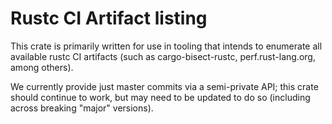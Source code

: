 # Rustc CI Artifact listing

This crate is primarily written for use in tooling that intends to enumerate all
available rustc CI artifacts (such as cargo-bisect-rustc, perf.rust-lang.org,
among others).

We currently provide just master commits via a semi-private API; this crate
should continue to work, but may need to be updated to do so (including across
breaking "major" versions).
